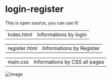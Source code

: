 # login-register

This is open source, you can use it!

<table>
  <td>
    Index.html
  </td>
    <td>
    Informations by login
  </td>
</table>
<table>
  <td>
    register.html
  </td>
    <td>
    Informations by Register
  </td>
</table>
<table>
  <td>
    main.css
  </td>
    <td>
    Informations by CSS all pages
  </td>
</table>

![image](https://github.com/robertdaniel-dev/login-register/assets/168094387/a44f3377-bf6c-4157-bcb0-aadc74747141)
